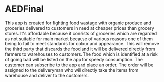 # AEDFinal
This app is created for fighting food wastage with organic produce and groceries delivered to customers in need at cheaper prices than grocery stores. It's affordable because it consists of groceries which are regarded as not suitable for main market because of various reasons one of them being to fail to meet standards for colour and appearance. This will remove the third party that discards the food and it will be delivered directly from farmers to warehouses to customers. The food which is identified at a risk of going bad will be listed on the app for speedy consumption. The customer can subscribe to the app and place an order. The order will be assigned to the deliveryman who will directly take the items from warehouse and deliver to the customers.
